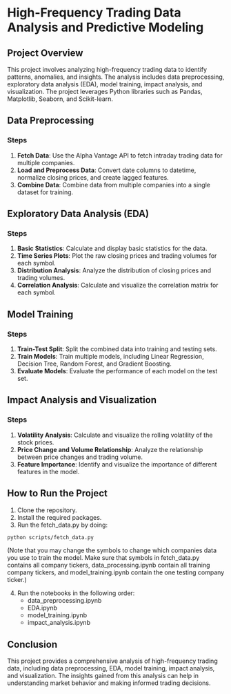 # High-Frequency Trading Data Analysis and Predictive Modeling

## Project Overview
This project involves analyzing high-frequency trading data to identify patterns, anomalies, and insights. The analysis includes data preprocessing, exploratory data analysis (EDA), model training, impact analysis, and visualization. The project leverages Python libraries such as Pandas, Matplotlib, Seaborn, and Scikit-learn.

## Data Preprocessing
### Steps
1. **Fetch Data**: Use the Alpha Vantage API to fetch intraday trading data for multiple companies.
2. **Load and Preprocess Data**: Convert date columns to datetime, normalize closing prices, and create lagged features.
3. **Combine Data**: Combine data from multiple companies into a single dataset for training.

## Exploratory Data Analysis (EDA)
### Steps
1. **Basic Statistics**: Calculate and display basic statistics for the data.
2. **Time Series Plots**: Plot the raw closing prices and trading volumes for each symbol.
3. **Distribution Analysis**: Analyze the distribution of closing prices and trading volumes.
4. **Correlation Analysis**: Calculate and visualize the correlation matrix for each symbol.

## Model Training
### Steps

1. **Train-Test Split**: Split the combined data into training and testing sets.
2. **Train Models**: Train multiple models, including Linear Regression, Decision Tree, Random Forest, and Gradient Boosting.
3. **Evaluate Models**: Evaluate the performance of each model on the test set.

## Impact Analysis and Visualization
### Steps

1. **Volatility Analysis**: Calculate and visualize the rolling volatility of the stock prices.
2. **Price Change and Volume Relationship**: Analyze the relationship between price changes and trading volume.
3. **Feature Importance**: Identify and visualize the importance of different features in the model.

## How to Run the Project
1. Clone the repository.
2. Install the required packages.
3. Run the fetch_data.py by doing:
```bash
python scripts/fetch_data.py
```
(Note that you may change the symbols to change which companies data you use to train the model. Make sure that symbols in fetch_data.py contains all company tickers, data_processing.ipynb contain all training company tickers, and model_training.ipynb contain the one testing company ticker.)

4. Run the notebooks in the following order:
    - data_preprocessing.ipynb
    - EDA.ipynb
    - model_training.ipynb
    - impact_analysis.ipynb

## Conclusion

This project provides a comprehensive analysis of high-frequency trading data, including data preprocessing, EDA, model training, impact analysis, and visualization. The insights gained from this analysis can help in understanding market behavior and making informed trading decisions.